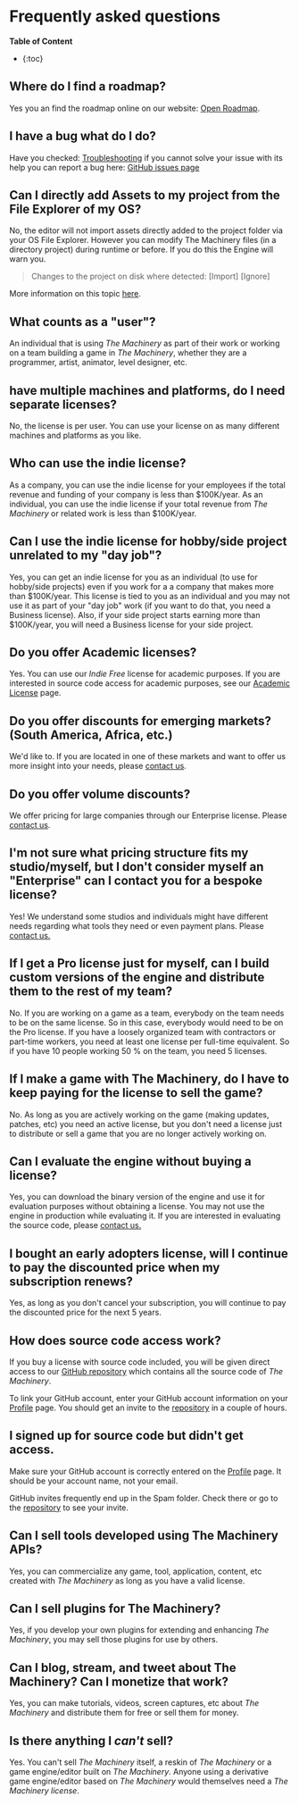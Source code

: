 # Frequently asked questions

**Table of Content**

* {:toc}

## Where do I find a roadmap?

Yes you an find the roadmap online on our website: [Open Roadmap](https://ourmachinery.com/roadmap.html).

## I have a bug what do I do?

Have you checked: [Troubleshooting](https://books.ourmachinery.com/troubleshooting.html) if you cannot solve your issue with its help you can report a bug here: [GitHub issues page](https://github.com/OurMachinery/themachinery-public/issues)

## Can I directly add Assets to my project from the File Explorer of my OS?

No, the editor will not import assets directly added to the project folder via your OS File
Explorer. However you can modify The Machinery files (in a directory project) during runtime or
before. If you do this the Engine will warn you.

> Changes to the project on disk where detected: [Import] [Ignore]

More information on this topic [here](https://github.com/OurMachinery/themachinery-public/issues/435).

## What counts as a "user"?

An individual that is using *The Machinery* as part of their work or working on a team building a game in *The Machinery*, whether they are a programmer, artist, animator, level designer, etc.

## have multiple machines and platforms, do I need separate licenses?

No, the license is per user. You can use your license on as many different machines and platforms as you like.

## Who can use the indie license?

As a company, you can use the indie license for your employees if the total revenue and funding of your company is less than $100K/year. As an individual, you can use the indie license if your total revenue from *The Machinery* or related work is less than $100K/year.

## Can I use the indie license for hobby/side project unrelated to my "day job"?

Yes, you can get an indie license for you as an individual (to use for hobby/side projects) even if you work for a a company that makes more than $100K/year. This license is tied to you as an individual and you may not use it as part of your "day job" work (if you want to do that, you need a Business license). Also, if your side project starts earning more than $100K/year, you will need a Business license for your side project.

## Do you offer Academic licenses?

Yes. You can use our *Indie Free* license for academic purposes. If you are interested in source code access for academic purposes, see our [Academic License](https://ourmachinery.com/academic.html) page.

## Do you offer discounts for emerging markets? (South America, Africa, etc.)

We'd like to. If you are located in one of these markets and want to offer us more insight into your needs, please [contact us](mailto:ping@ourmachinery.com).

## Do you offer volume discounts?

We offer pricing for large companies through our Enterprise license. Please [contact us](mailto:ping@ourmachinery.com).

## I'm not sure what pricing structure fits my studio/myself, but I don't consider myself an "Enterprise" can I contact you for a bespoke license?

Yes! We understand some studios and individuals might have different needs regarding what tools they need or even payment plans. Please [contact us.](mailto:ping@ourmachinery.com)

## If I get a Pro license just for myself, can I build custom versions of the engine and distribute them to the rest of my team?

No. If you are working on a game as a team, everybody on the team needs to be on the same license. So in this case, everybody would need to be on the Pro license. If you have a loosely organized team with contractors or part-time workers, you need at least one license per full-time equivalent. So if you have 10 people working 50 % on the team, you need 5 licenses.

## If I make a game with The Machinery, do I have to keep paying for the license to sell the game?

No. As long as you are actively working on the game (making updates, patches, etc) you need an active license, but you don't need a license just to distribute or sell a game that you are no longer actively working on.

## Can I evaluate the engine without buying a license?

Yes, you can download the binary version of the engine and use it for evaluation purposes without obtaining a license. You may not use the engine in production while evaluating it. If you are interested in evaluating the source code, please [contact us.](mailto:ping@ourmachinery.com)



## I bought an early adopters license, will I continue to pay the discounted price when my subscription renews?

Yes, as long as you don't cancel your subscription, you will continue to pay the discounted price for the next 5 years.

## How does source code access work?

If you buy a license with source code included, you will be given direct access to our [GitHub repository](https://github.com/ourmachinery/themachinery) which contains all the source code of *The Machinery*.

To link your GitHub account, enter your GitHub account information on your [Profile](https://ourmachinery.com/profile.html) page. You should get an invite to the [repository](https://github.com/ourmachinery/themachinery) in a couple of hours.

## I signed up for source code but didn't get access.

Make sure your GitHub account is correctly entered on the [Profile](https://ourmachinery.com/profile.html) page. It should be your account name, not your email.

GitHub invites frequently end up in the Spam folder. Check there or go to the [repository](https://github.com/ourmachinery/themachinery) to see your invite.

## Can I sell tools developed using The Machinery APIs?

Yes, you can commercialize any game, tool, application, content, etc created with *The Machinery* as long as you have a valid license.

## Can I sell plugins for The Machinery?

Yes, if you develop your own plugins for extending and enhancing *The Machinery*, you may sell those plugins for use by others.

## Can I blog, stream, and tweet about The Machinery? Can I monetize that work?

Yes, you can make tutorials, videos, screen captures, etc about *The Machinery* and distribute them for free or sell them for money.

## Is there anything I *can't* sell?

Yes. You can't sell *The Machinery* itself, a reskin of *The Machinery* or a game engine/editor built on *The Machinery*. Anyone using a derivative game engine/editor based on *The Machinery* would themselves need a *The Machinery license*.